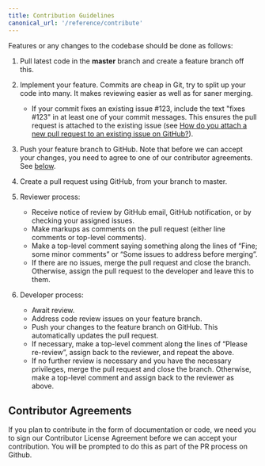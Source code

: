 ```yaml
---
title: Contribution Guidelines
canonical_url: '/reference/contribute'
---
```


Features or any changes to the codebase should be done as follows:

1.  Pull latest code in the **master** branch and create a feature
    branch off this.
2.  Implement your feature. Commits are cheap in Git, try to split up
    your code into many. It makes reviewing easier as well as for
    saner merging.
    -   If your commit fixes an existing issue \#123, include the text
        "fixes \#123" in at least one of your commit messages. This
        ensures the pull request is attached to the existing issue (see
        [How do you attach a new pull request to an existing issue on
        GitHub?](https://stackoverflow.com/questions/4528869/how-do-you-attach-a-new-pull-request-to-an-existing-issue-on-github)).

3.  Push your feature branch to GitHub. Note that before we can accept
    your changes, you need to agree to one of our
    contributor agreements. See [below](#contributor-agreements).
4.  Create a pull request using GitHub, from your branch to master.
5.  Reviewer process:
    -   Receive notice of review by GitHub email, GitHub notification,
        or by checking your assigned issues.
    -   Make markups as comments on the pull request (either line
        comments or top-level comments).
    -   Make a top-level comment saying something along the lines of
        “Fine; some minor comments” or “Some issues to address
        before merging”.
    -   If there are no issues, merge the pull request and close the
        branch. Otherwise, assign the pull request to the developer and
        leave this to them.

6.  Developer process:
    -   Await review.
    -   Address code review issues on your feature branch.
    -   Push your changes to the feature branch on GitHub. This
        automatically updates the pull request.
    -   If necessary, make a top-level comment along the lines of
        “Please re-review”, assign back to the reviewer, and repeat
        the above.
    -   If no further review is necessary and you have the necessary
        privileges, merge the pull request and close the branch.
        Otherwise, make a top-level comment and assign back to the
        reviewer as above.

## Contributor Agreements

If you plan to contribute in the form of documentation or code, we need
you to sign our Contributor License Agreement before we can accept your
contribution. You will be prompted to do this as part of the PR process
on Github.
